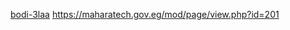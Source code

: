 [bodi-3laa](https://drive.google.com/drive/folders/1sQxDcNw2X_-FIugVvqh1Lf7DMTPeFIbp)
https://maharatech.gov.eg/mod/page/view.php?id=201